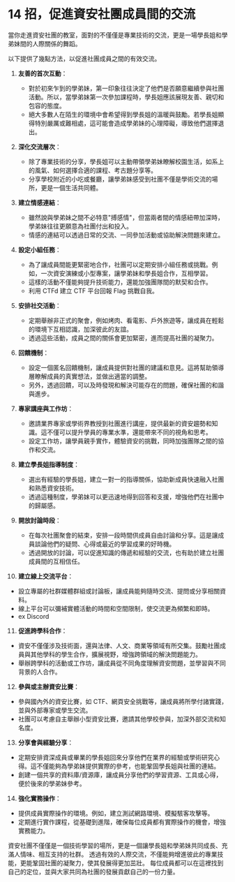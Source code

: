 # 14 招，促進資安社團成員間的交流

當你走進資安社團的教室，面對的不僅僅是專業技術的交流，更是一場學長姐和學弟妹間的人際關係的舞蹈。

以下提供了幾點方法，以促進社團成員之間的有效交流。

1. **友善的首次互動**：
   - 對於初來乍到的學弟妹，第一印象往往決定了他們是否願意繼續參與社團活動。所以，當學弟妹第一次參加課程時，學長姐應該展現友善、親切和包容的態度。
   - 絕大多數人在陌生的環境中會希望得到學長姐的溫暖與鼓勵。若學長姐顯得特別嚴厲或難相處，這可能會造成學弟妹的心理障礙，導致他們選擇退出。

2. **深化交流層次**：
   - 除了專業技術的分享，學長姐可以主動帶領學弟妹瞭解校園生活，如系上的風氣、如何選擇合適的課程、考古題分享等。
   - 分享學校附近的小吃或餐廳，讓學弟妹感受到社團不僅是學術交流的場所，更是一個生活共同體。

3. **建立情感連結**：
   - 雖然說與學弟妹之間不必特意"搏感情"，但當兩者間的情感紐帶加深時，學弟妹往往更願意為社團付出和投入。
   - 情感的連結可以透過日常的交流、一同參加活動或協助解決問題來建立。

4. **設定小組任務**：
   - 為了讓成員間能更緊密地合作，社團可以定期安排小組任務或挑戰。例如，一次資安演練或小型專案，讓學弟妹和學長姐合作，互相學習。
   - 這樣的活動不僅能夠提升技術能力，還能加強團隊間的默契和合作。
   - 利用 CTFd 建立 CTF 平台回報 Flag 挑戰自我。

5. **安排社交活動**：
   - 定期舉辦非正式的聚會，例如烤肉、看電影、戶外旅遊等，讓成員在輕鬆的環境下互相認識，加深彼此的友誼。
   - 透過這些活動，成員之間的關係會更加緊密，進而提高社團的凝聚力。

6. **回饋機制**：
   - 設定一個匿名回饋機制，讓成員提供對社團的建議和意見。這將幫助領導層瞭解成員的真實想法，並做出適當的調整。
   - 另外，透過回饋，可以及時發現和解決可能存在的問題，確保社團的和諧與進步。

7. **專家講座與工作坊**：
   - 邀請業界專家或學術界教授到社團進行講座，提供最新的資安趨勢和知識。這不僅可以提升學員的專業水準，還能帶來不同的視角和思考。
   - 設定工作坊，讓學員親手實作，體驗資安的挑戰，同時加強團隊之間的協作和交流。

8. **建立學長姐指導制度**：
   - 選出有經驗的學長姐，建立一對一的指導關係，協助新成員快速融入社團和熟悉資安技術。
   - 透過這種制度，學弟妹可以更迅速地得到回答和支援，增強他們在社團中的歸屬感。

9. **開放討論時段**：
   - 在每次社團聚會的結束，安排一段時間供成員自由討論和分享。這是讓成員談論他們的疑問、心得或最近的學習成果的好時機。
   - 透過開放的討論，可以促進知識的傳遞和經驗的交流，也有助於建立社團成員間的互相信任。

10. **建立線上交流平台**：
   - 設立專屬的社群媒體群組或討論板，讓成員能夠隨時交流、提問或分享相關資料。
   - 線上平台可以彌補實體活動的時間和空間限制，使交流更為頻繁和即時。
   - ex Discord

11. **促進跨學科合作**：
   - 資安不僅僅涉及技術面，還與法律、人文、商業等領域有所交集。鼓勵社團成員與其他學科的學生合作，擴展視野，增強跨領域的解決問題能力。
   - 舉辦跨學科的活動或工作坊，讓成員從不同角度理解資安問題，並學習與不同背景的人合作。

12. **參與或主辦資安比賽**：
   - 參與國內外的資安比賽，如 CTF、網頁安全挑戰等，讓成員將所學付諸實踐，並與外部專家或學生交流。
   - 社團可以考慮自主舉辦小型資安比賽，邀請其他學校參與，加深外部交流和知名度。

13. **分享會與經驗分享**：
   - 定期安排資深成員或畢業的學長姐回來分享他們在業界的經驗或學術研究心得。這不僅能夠為學弟妹提供實際的參考，也能鞏固學長姐與社團的連結。
   - 創建一個共享的資料庫/資源庫，讓成員分享他們的學習資源、工具或心得，便於後來的學弟妹參考。

14. **強化實務操作**：
   - 提供成員實際操作的環境。例如，建立測試網路環境、模擬駭客攻擊等。
   - 定期進行實作課程，從基礎到進階，確保每位成員都有實際操作的機會，增強實務能力。


資安社團不僅僅是一個技術學習的場所，更是一個讓學長姐和學弟妹共同成長、充滿人情味、相互支持的社群。
透過有效的人際交流，不僅能夠增進彼此的專業技能，更能鞏固社團的凝聚力，使其發展得更加茁壯。
每位成員都可以在這裡找到自己的定位，並與大家共同為社團的發展貢獻自己的一份力量。
